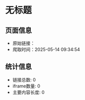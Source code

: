 # 无标题

## 页面信息

- 原始链接：[]()
- 爬取时间：2025-05-14 09:34:54

## 统计信息

- 链接总数: 0
- iframe数量: 0
- 主要内容长度: 0
